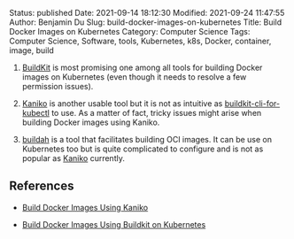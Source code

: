 Status: published
Date: 2021-09-14 18:12:30
Modified: 2021-09-24 11:47:55
Author: Benjamin Du
Slug: build-docker-images-on-kubernetes
Title: Build Docker Images on Kubernetes
Category: Computer Science
Tags: Computer Science, Software, tools, Kubernetes, k8s, Docker, container, image, build



1. [BuildKit](http://www.legendu.net/misc/blog/build-docker-images-using-buildkit-on-kubernetes)
    is most promising one among all tools for building Docker images on Kubernetes
    (even though it needs to resolve a few permission issues).

2. [Kaniko](http://www.legendu.net/misc/blog/build-docker-images-using-kaniko)
    is another usable tool 
    but it is not as intuitive as 
    [buildkit-cli-for-kubectl](https://github.com/vmware-tanzu/buildkit-cli-for-kubectl)
    to use.
    As a matter of fact,
    tricky issues might arise when building Docker images using Kaniko.

3. [buildah](https://github.com/containers/buildah)
    is a tool that facilitates building OCI images.
    It can be use on Kubernetes too but is quite complicated to configure 
    and is not as popular as 
    [Kaniko](http://www.legendu.net/misc/blog/build-docker-images-using-kaniko)
    currently.

## References

- [Build Docker Images Using Kaniko](http://www.legendu.net/misc/blog/build-docker-images-using-kaniko)

- [Build Docker Images Using Buildkit on Kubernetes](http://www.legendu.net/misc/blog/build-docker-images-using-buildkit-on-kubernetes)